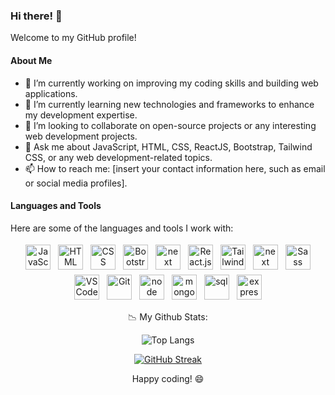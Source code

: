 ### Hi there! 👋

Welcome to my GitHub profile! 

#### About Me
- 🔭 I’m currently working on improving my coding skills and building web applications.
- 🌱 I’m currently learning new technologies and frameworks to enhance my development expertise.
- 👯 I’m looking to collaborate on open-source projects or any interesting web development projects.
- 💬 Ask me about JavaScript, HTML, CSS, ReactJS, Bootstrap, Tailwind CSS, or any web development-related topics.
- 📫 How to reach me: [insert your contact information here, such as email or social media profiles].


#### Languages and Tools
Here are some of the languages and tools I work with:

<p align="center">
  <img src="https://www.freepnglogos.com/uploads/javascript-png/javascript-vector-logo-yellow-png-transparent-javascript-vector-12.png" alt="JavaScript" height="40" style="vertical-align:top; margin:4px">
  <img src="https://cdn-icons-png.flaticon.com/512/732/732212.png" alt="HTML" height="40" style="vertical-align:top; margin:4px">
  <img src="https://www.skillreactor.io/css.png" alt="CSS" height="40" style="vertical-align:top; margin:4px">
  <img src="https://upload.wikimedia.org/wikipedia/commons/thumb/b/b2/Bootstrap_logo.svg/1200px-Bootstrap_logo.svg.png" alt="Bootstrap" height="40" style="vertical-align:top; margin:4px">
  <img src="https://cdn4.iconfinder.com/data/icons/google-i-o-2016/512/google_firebase-2-512.png" alt="next" height="40" style="vertical-align:top; margin:4px">
  <img src="https://upload.wikimedia.org/wikipedia/commons/thumb/a/a7/React-icon.svg/2300px-React-icon.svg.png" alt="React.js" height="40" style="vertical-align:top; margin:4px">
  <img src="https://upload.wikimedia.org/wikipedia/commons/thumb/d/d5/Tailwind_CSS_Logo.svg/2048px-Tailwind_CSS_Logo.svg.png" alt="Tailwind CSS" height="40" style="vertical-align:top; margin:4px">
  <img src="https://www.datocms-assets.com/75941/1657707878-nextjs_logo.png" alt="next" height="40" style="vertical-align:top; margin:4px">
  <img src="https://upload.wikimedia.org/wikipedia/commons/thumb/9/96/Sass_Logo_Color.svg/1280px-Sass_Logo_Color.svg.png" alt="Sass" height="40" style="vertical-align:top; margin:4px">
  <img src="https://upload.wikimedia.org/wikipedia/commons/thumb/9/9a/Visual_Studio_Code_1.35_icon.svg/2048px-Visual_Studio_Code_1.35_icon.svg.png" alt="VS Code" height="40" style="vertical-align:top; margin:4px">
  <img src="https://git-scm.com/images/logos/downloads/Git-Icon-1788C.png" alt="Git" height="40" style="vertical-align:top; margin:4px">
   <img src="https://cdn.freebiesupply.com/logos/thumbs/2x/nodejs-1-logo.png" alt="node" height="40" style="vertical-align:top; margin:4px">
    <img src="https://www.pngall.com/wp-content/uploads/13/Mongodb-Transparent.png" alt="mongo" height="40" style="vertical-align:top; margin:4px">
  <img src="https://upload.wikimedia.org/wikipedia/commons/8/87/Sql_data_base_with_logo.png" alt="sql" height="40" style="vertical-align:top; margin:4px">

  <img src="https://ajeetchaulagain.com/static/7cb4af597964b0911fe71cb2f8148d64/87351/express-js.png" alt="express" height="40" style="vertical-align:top; margin:4px">
  
</p>
<div align="center">
📉 My Github Stats:

![Top Langs](https://github-readme-stats.vercel.app/api/top-langs/?username=sellamihouss&show_icons=true&theme=shadow_green)
<br/>

[![GitHub Streak](https://streak-stats.demolab.com/?user=sellamihouss)](https://git.io/streak-stats)


Happy coding! 😄
</div>
